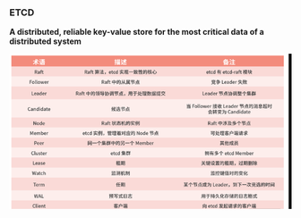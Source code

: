 ### ETCD

**A distributed, reliable key-value store for the most critical data of a distributed system**

![image-20210128215201219](assets/image-20210128215201219.png)